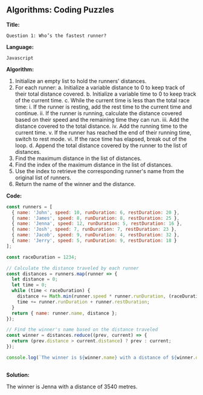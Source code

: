## Algorithms: Coding Puzzles
**Title:**      

    Question 1: Who’s the fastest runner?

**Language:**   
                
    Javascript

**Algorithm:**  
                        
1. Initialize an empty list to hold the runners' distances.
2. For each runner:
    a. Initialize a variable distance to 0 to keep track of their total distance covered.
    b. Initialize a variable time to 0 to keep track of the current time.
    c. While the current time is less than the total race time:
        i. If the runner is resting, add the rest time to the current time and continue.
        ii. If the runner is running, calculate the distance covered based on their speed and the remaining time they can run.
        iii. Add the distance covered to the total distance.
        iv. Add the running time to the current time.
        v. If the runner has reached the end of their running time, switch to rest mode.
        vi. If the race time has elapsed, break out of the loop.
    d. Append the total distance covered by the runner to the list of distances.
3. Find the maximum distance in the list of distances.
4. Find the index of the maximum distance in the list of distances.
5. Use the index to retrieve the corresponding runner's name from the original list of runners.
6. Return the name of the winner and the distance.

 
**Code:**     
```javascript
const runners = [
  { name: 'John', speed: 10, runDuration: 6, restDuration: 20 },
  { name: 'James', speed: 8, runDuration: 8, restDuration: 25 },
  { name: 'Jenna', speed: 12, runDuration: 5, restDuration: 16 },
  { name: 'Josh', speed: 7, runDuration: 7, restDuration: 23 },
  { name: 'Jacob', speed: 9, runDuration: 4, restDuration: 32 },
  { name: 'Jerry', speed: 5, runDuration: 9, restDuration: 18 }
];

const raceDuration = 1234;

// Calculate the distance traveled by each runner
const distances = runners.map(runner => {
  let distance = 0;
  let time = 0;
  while (time < raceDuration) {
    distance += Math.min(runner.speed * runner.runDuration, (raceDuration - time) * runner.speed);
    time += runner.runDuration + runner.restDuration;
  }
  return { name: runner.name, distance };
});

// Find the winner's name based on the distance traveled
const winner = distances.reduce((prev, current) => {
  return (prev.distance > current.distance) ? prev : current;
});

console.log(`The winner is ${winner.name} with a distance of ${winner.distance} metres.`);
  
 ```
 
 **Solution:** 
 
   The winner is Jenna with a distance of 3540 metres.
